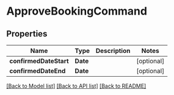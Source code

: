 # ApproveBookingCommand

## Properties
Name | Type | Description | Notes
------------ | ------------- | ------------- | -------------
**confirmedDateStart** | **Date** |  | [optional] 
**confirmedDateEnd** | **Date** |  | [optional] 

[[Back to Model list]](../README.md#documentation-for-models) [[Back to API list]](../README.md#documentation-for-api-endpoints) [[Back to README]](../README.md)


